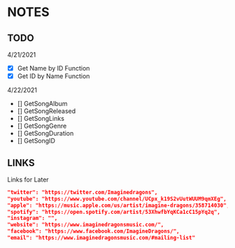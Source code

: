 # NOTES

## TODO

4/21/2021

- [X] Get Name by ID Function
- [X] Get ID by Name Function

4/22/2021

- [] GetSongAlbum
- [] GetSongReleased
- [] GetSongLinks
- [] GetSongGenre
- [] GetSongDuration
- [] GetSongID

## LINKS

Links for Later

```json
"twitter": "https://twitter.com/Imaginedragons",
"youtube": "https://www.youtube.com/channel/UCpx_k19S2vUutWUUM9qmXEg",
"apple": "https://music.apple.com/us/artist/imagine-dragons/358714030",
"spotify": "https://open.spotify.com/artist/53XhwfbYqKCa1cC15pYq2q",
"instagram": "",
"website": "https://www.imaginedragonsmusic.com/",
"facebook": "https://www.facebook.com/ImagineDragons/",
"email": "https://www.imaginedragonsmusic.com/#mailing-list"
```

